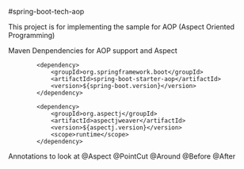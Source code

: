 #spring-boot-tech-aop

This project is for implementing the sample for AOP (Aspect Oriented Programming)

Maven Denpendencies for AOP support and Aspect 

			<dependency>
				<groupId>org.springframework.boot</groupId>
				<artifactId>spring-boot-starter-aop</artifactId>
				<version>${spring-boot.version}</version>
			</dependency>

			<dependency>
				<groupId>org.aspectj</groupId>
				<artifactId>aspectjweaver</artifactId>
				<version>${aspectj.version}</version>
				<scope>runtime</scope>
			</dependency>
			
Annotations to look at
@Aspect
@PointCut
@Around
@Before
@After

